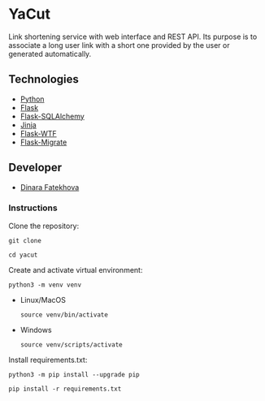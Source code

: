 # YaCut
Link shortening service with web interface and REST API. Its purpose is to associate a long user link with a short one provided by the user or generated automatically.

## Technologies
- [Python](https://www.python.org/)
- [Flask](https://flask.palletsprojects.com/)
- [Flask-SQLAlchemy](https://flask-sqlalchemy.palletsprojects.com/)
- [Jinja](https://jinja.palletsprojects.com/)
- [Flask-WTF](https://flask-wtf.readthedocs.io/)
- [Flask-Migrate](https://flask-migrate.readthedocs.io/)

## Developer
- [Dinara Fatekhova](https://github.com/Dinara-F)

### Instructions

Clone the repository:

```
git clone 
```

```
cd yacut
```

Create and activate virtual environment:

```
python3 -m venv venv
```

* Linux/MacOS

    ```
    source venv/bin/activate
    ```

* Windows

    ```
    source venv/scripts/activate
    ```

Install requirements.txt:

```
python3 -m pip install --upgrade pip
```

```
pip install -r requirements.txt
```
